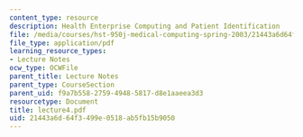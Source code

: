 ```yaml
---
content_type: resource
description: Health Enterprise Computing and Patient Identification
file: /media/courses/hst-950j-medical-computing-spring-2003/21443a6d64f3499e0518ab5fb15b9050_lecture4.pdf
file_type: application/pdf
learning_resource_types:
- Lecture Notes
ocw_type: OCWFile
parent_title: Lecture Notes
parent_type: CourseSection
parent_uid: f9a7b558-2759-4948-5817-d8e1aaeea3d3
resourcetype: Document
title: lecture4.pdf
uid: 21443a6d-64f3-499e-0518-ab5fb15b9050
---
```

